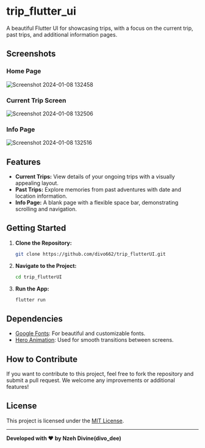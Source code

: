 # trip_flutter_ui

A beautiful Flutter UI for showcasing trips, with a focus on the current trip, past trips, and additional information pages.

## Screenshots

### Home Page
![Screenshot 2024-01-08 132458](https://github.com/divo662/trip_flutterUI/assets/83912007/173ad9b7-438a-4ef2-908e-aa8c7be98ea9)


### Current Trip Screen
![Screenshot 2024-01-08 132506](https://github.com/divo662/trip_flutterUI/assets/83912007/fb773ae0-60cf-4929-8fff-4e324bf96cbb)


### Info Page 
![Screenshot 2024-01-08 132516](https://github.com/divo662/trip_flutterUI/assets/83912007/6ef891a1-f155-4494-81f9-f1defdb72ab4)


## Features

- **Current Trips:** View details of your ongoing trips with a visually appealing layout.
- **Past Trips:** Explore memories from past adventures with date and location information.
- **Info Page:** A blank page with a flexible space bar, demonstrating scrolling and navigation.

## Getting Started

1. **Clone the Repository:**
    ```bash
    git clone https://github.com/divo662/trip_flutterUI.git
    ```

2. **Navigate to the Project:**
    ```bash
    cd trip_flutterUI
    ```

3. **Run the App:**
    ```bash
    flutter run
    ```

## Dependencies

- [Google Fonts](https://pub.dev/packages/google_fonts): For beautiful and customizable fonts.
- [Hero Animation](https://flutter.dev/docs/development/ui/animations/hero-animations): Used for smooth transitions between screens.

## How to Contribute

If you want to contribute to this project, feel free to fork the repository and submit a pull request. We welcome any improvements or additional features!

## License

This project is licensed under the [MIT License](LICENSE).

---

**Developed with ❤️ by Nzeh Divine(divo_dee)**
